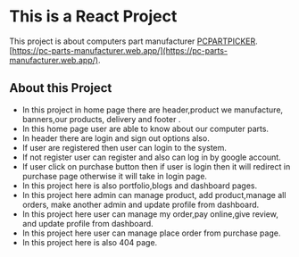 # This is a React Project

This project is about computers part manufacturer
[PCPARTPICKER]().
[https://pc-parts-manufacturer.web.app/](https://pc-parts-manufacturer.web.app/).

## About this Project

* In this project in home page there are header,product we manufacture, banners,our products, delivery and footer .
* In this home page user are able to know about our computer parts.
* In header there are login and sign out options also.
* If user are registered then user can login to the system.
* If not register user can register and also can log in by google account.
* If user click on purchase button then if user is login then it will redirect in purchase page otherwise it will take in login page.
* In this project here is also portfolio,blogs and dashboard pages.
* In this project here admin can manage product, add product,manage all orders, make another admin and update profile from dashboard.
* In this project here user can manage my order,pay online,give review, and update profile from dashboard.
* In this project here user can manage place order from purchase page.
* In this project here is also 404 page.

